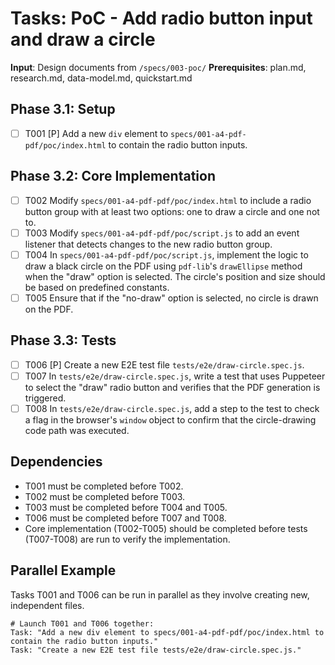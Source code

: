 # Tasks: PoC - Add radio button input and draw a circle

**Input**: Design documents from `/specs/003-poc/`
**Prerequisites**: plan.md, research.md, data-model.md, quickstart.md

## Phase 3.1: Setup
- [ ] T001 [P] Add a new `div` element to `specs/001-a4-pdf-pdf/poc/index.html` to contain the radio button inputs.

## Phase 3.2: Core Implementation
- [ ] T002 Modify `specs/001-a4-pdf-pdf/poc/index.html` to include a radio button group with at least two options: one to draw a circle and one not to.
- [ ] T003 Modify `specs/001-a4-pdf-pdf/poc/script.js` to add an event listener that detects changes to the new radio button group.
- [ ] T004 In `specs/001-a4-pdf-pdf/poc/script.js`, implement the logic to draw a black circle on the PDF using `pdf-lib`'s `drawEllipse` method when the "draw" option is selected. The circle's position and size should be based on predefined constants.
- [ ] T005 Ensure that if the "no-draw" option is selected, no circle is drawn on the PDF.

## Phase 3.3: Tests
- [ ] T006 [P] Create a new E2E test file `tests/e2e/draw-circle.spec.js`.
- [ ] T007 In `tests/e2e/draw-circle.spec.js`, write a test that uses Puppeteer to select the "draw" radio button and verifies that the PDF generation is triggered.
- [ ] T008 In `tests/e2e/draw-circle.spec.js`, add a step to the test to check a flag in the browser's `window` object to confirm that the circle-drawing code path was executed.

## Dependencies
- T001 must be completed before T002.
- T002 must be completed before T003.
- T003 must be completed before T004 and T005.
- T006 must be completed before T007 and T008.
- Core implementation (T002-T005) should be completed before tests (T007-T008) are run to verify the implementation.

## Parallel Example
Tasks T001 and T006 can be run in parallel as they involve creating new, independent files.

```
# Launch T001 and T006 together:
Task: "Add a new div element to specs/001-a4-pdf-pdf/poc/index.html to contain the radio button inputs."
Task: "Create a new E2E test file tests/e2e/draw-circle.spec.js."
```
